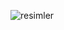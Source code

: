 ![resimler](https://github.com/Elcieren/Collections-Structures--Collections-Operators-Collections-Methods-in-Flutter-Dart/assets/117864036/2796052f-1197-4933-925e-db37dc2dc485)
